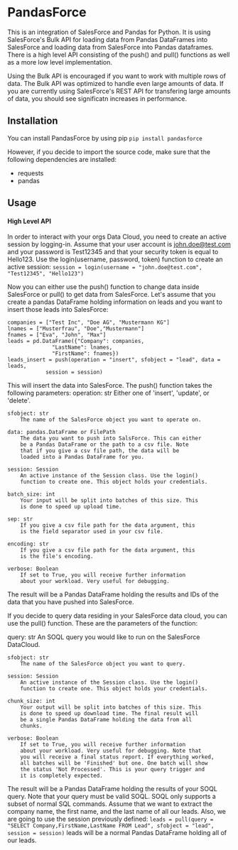 # PandasForce
This is an integration of SalesForce and Pandas for Python. It is using SalesForce's Bulk API for loading data from Pandas DataFrames into SalesForce and loading data from SalesForce into Pandas dataframes. There is a high level API consisting of the push() and pull() functions as well as a more low level implementation.

Using the Bulk API is encouraged if you want to work with multiple rows of data. The Bulk API was optimized to handle even large amounts of data. If you are currently using SalesForce's REST API for transfering large amounts of data, you should see significatn increases in performance.

## Installation
You can install PandasForce by using pip
``` pip install pandasforce ```

However, if you decide to import the source code, make sure that the following dependencies are installed:
* requests
* pandas

## Usage

#### High Level API
In order to interact with your orgs Data Cloud, you need to create an active session by logging-in. Assume that your user account is john.doe@test.com and your password is Test12345 and that your security token is equal to Hello123. Use the login(username, password, token) function to create an active session:
``` session = login(username = "john.doe@test.com", "Test12345", "Hello123") ```

Now you can either use the push() function to change data inside SalesForce or pull() to get data from SalesForce. Let's assume that you create a pandas DataFrame holding information on leads and you want to insert those leads into SalesForce:

```
companies = ["Test Inc", "Doe AG", "Mustermann KG"]
lnames = ["Musterfrau", "Doe","Mustermann"]
fnames = ["Eva", "John", "Max"]
leads = pd.DataFrame({"Company": companies,
		      "LastName": lnames,
		      "FirstName": fnames})
leads_insert = push(operation = "insert", sfobject = "lead", data = leads,
		    session = session)
```

This will insert the data into SalesForce. The push() function takes the following parameters:
    operation: str
        Either one of 'insert', 'update', or 'delete'.
        
    sfobject: str
        The name of the SalesForce object you want to operate on.
        
    data: pandas.DataFrame or FilePath
        The data you want to push into SalsForce. This can either
        be a Pandas DataFrame or the path to a csv file. Note
        that if you give a csv file path, the data will be
        loaded into a Pandas DataFrame for you.
        
    session: Session
        An active instance of the Session class. Use the login()
        function to create one. This object holds your credentials.
        
    batch_size: int
        Your input will be split into batches of this size. This
        is done to speed up upload time.
        
    sep: str
        If you give a csv file path for the data argument, this
        is the field separator used in your csv file.
        
    encoding: str
        If you give a csv file path for the data argument, this
        is the file's encoding.
        
    verbose: Boolean
        If set to True, you will receive further information
        about your workload. Very useful for debugging.

The result will be a Pandas DataFrame holding the results and IDs of the data that you have pushed into SalesForce.

If you decide to query data residing in your SalesForce data cloud, you can use the pull() function. These are the parameters of the function:

query: str
        An SOQL query you would like to run on the SalesForce
        DataCloud.
        
    sfobject: str
        The name of the SalesForce object you want to query.
        
    session: Session
        An active instance of the Session class. Use the login()
        function to create one. This object holds your credentials.
        
    chunk_size: int
        Your output will be split into batches of this size. This
        is done to speed up download time. The final result will
        be a single Pandas DataFrame holding the data from all
        chunks.
        
    verbose: Boolean
        If set to True, you will receive further information
        about your workload. Very useful for debugging. Note that
        you will receive a final status report. If everything worked,
        all batches will be 'Finished' but one. One batch will show
        the status 'Not Processed'. This is your query trigger and 
        it is completely expected.

The result will be a Pandas DataFrame holding the results of your SOQL query. Note that your query must be valid SOQL. SOQL only supports a subset of normal SQL commands. Assume that we want to extract the company name, the first name, and the last name of all our leads. Also, we are going to use the session previously defined:
```leads = pull(query = "SELECT Company,FirstName,LastName FROM Lead", sfobject = "lead", session = session)```
leads will be a normal Pandas DataFrame holding all of our leads.
